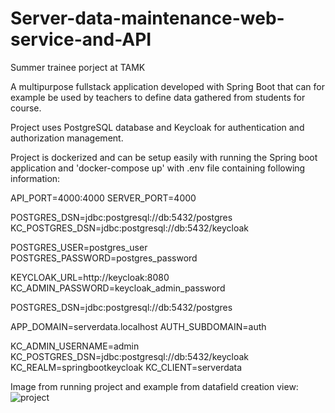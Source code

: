 # Server-data-maintenance-web-service-and-API
Summer trainee porject at TAMK

A multipurpose fullstack application developed with Spring Boot
that can for example be used by teachers to define data gathered
from students for course.

Project uses PostgreSQL database and Keycloak for authentication
and authorization management.

Project is dockerized and can be setup easily with
running the Spring boot application and 'docker-compose up'
with .env file containing following information:

API_PORT=4000:4000
SERVER_PORT=4000

POSTGRES_DSN=jdbc:postgresql://db:5432/postgres
KC_POSTGRES_DSN=jdbc:postgresql://db:5432/keycloak

POSTGRES_USER=postgres_user
POSTGRES_PASSWORD=postgres_password

KEYCLOAK_URL=http://keycloak:8080
KC_ADMIN_PASSWORD=keycloak_admin_password

POSTGRES_DSN=jdbc:postgresql://db:5432/postgres

APP_DOMAIN=serverdata.localhost
AUTH_SUBDOMAIN=auth

KC_ADMIN_USERNAME=admin
KC_POSTGRES_DSN=jdbc:postgresql://db:5432/keycloak
KC_REALM=springbootkeycloak
KC_CLIENT=serverdata

Image from running project and example from datafield creation view:
![project](https://user-images.githubusercontent.com/47208771/214518883-df51e767-4eb2-4c73-889b-af457817269d.jpeg)

